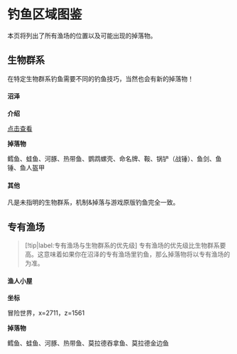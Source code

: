 # 钓鱼区域图鉴

本页将列出了所有渔场的位置以及可能出现的掉落物。

## 生物群系

在特定生物群系钓鱼需要不同的钓鱼技巧，当然也会有新的掉落物！

<!-- tabs:start -->

#### **沼泽**

**介绍**

[点击查看](https://minecraft.fandom.com/zh/wiki/%E6%B2%BC%E6%B3%BD)

**掉落物**

鳕鱼、蛙鱼、河豚、热带鱼、鹦鹉螺壳、命名牌、鞍、锅铲（战锤）、鱼剑、鱼锤、鱼人盔甲

#### **其他**

凡是未指明的生物群系，机制&掉落与游戏原版钓鱼完全一致。

<!-- tabs:end -->

## 专有渔场

> [!tip|label:专有渔场与生物群系的优先级]
> 专有渔场的优先级比生物群系要高。这意味着如果你在沼泽的专有渔场里钓鱼，那么掉落物将以专有渔场的为准。

<!-- tabs:start -->

#### **渔人小屋**

**坐标**

冒险世界，x=2711，z=1561

**掉落物**

鳕鱼、蛙鱼、河豚、热带鱼、莫拉德吞拿鱼、莫拉德金边鱼

<!-- tabs:end -->
